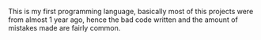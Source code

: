 This is my first programming language, basically most of this projects were from almost 1 year ago, hence the bad code written and the amount of mistakes made are fairly common.
